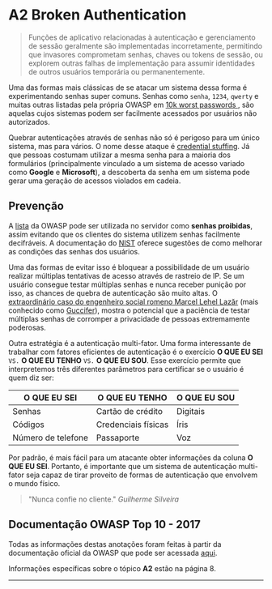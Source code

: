 # A2 Broken Authentication

> Funções de aplicativo relacionadas à autenticação e gerenciamento de sessão geralmente são implementadas incorretamente, permitindo que invasores comprometam senhas, chaves ou tokens de sessão, ou explorem outras falhas de implementação para assumir identidades de outros usuários temporária ou permanentemente.

Uma das formas mais clássicas de se atacar um sistema dessa forma é experimentando senhas super comuns. Senhas como `senha`, `1234`, `qwerty` e muitas outras listadas pela própria OWASP em [10k worst passwords ](https://github.com/OWASP/passfault/blob/master/wordlists/wordlists/10k-worst-passwords.txt), são aquelas cujos sistemas podem ser facilmente acessados por usuários não autorizados.

Quebrar autenticações através de senhas não só é perigoso para um único sistema, mas para vários. O nome desse ataque é [credential stuffing](https://www.owasp.org/index.php/Credential_stuffing). Já que pessoas costumam utilizar a mesma senha para a maioria dos formulários (principalmente vinculado a um sistema de acesso variado como **Google** e **Microsoft**), a descoberta da senha em um sistema pode gerar uma geração de acessos violados em cadeia. 

## Prevenção

A [lista](https://github.com/OWASP/passfault/blob/master/wordlists/wordlists/10k-worst-passwords.txt) da OWASP pode ser utilizada no servidor como **senhas proibidas**, assim evitando que os clientes do sistema utilizem senhas facilmente decifráveis. A documentação do [NIST](https://pages.nist.gov/800-63-3/sp800-63b.html#memsecret) oferece sugestões de como melhorar as condições das senhas dos usuários.

Uma das formas de evitar isso é bloquear a possibilidade de um usuário realizar múltiplas tentativas de acesso através de rastreio de IP. Se um usuário consegue testar múltiplas senhas e nunca receber punição por isso, as chances de quebra de autenticação são muito altas. O [extraordinário caso do engenheiro social romeno Marcel Lehel Lazăr](https://www.youtube.com/watch?v=y9lAbV5l66Q&list=PLyRcl7Q37-DVwwoHbErNgTXOl1QICv_Kt&index=7) (mais conhecido como [Guccifer](https://en.wikipedia.org/wiki/Guccifer)), mostra o potencial que a paciência de testar múltiplas senhas de corromper a privacidade de pessoas extremamente poderosas.

Outra estratégia é a autenticação multi-fator. Uma forma interessante de trabalhar com fatores eficientes de autenticação é o exercício **O QUE EU SEI** `VS.` **O QUE EU TENHO** `VS.` **O QUE EU SOU**. Esse exercício permite que interpretemos três diferentes parâmetros para certificar se o usuário é quem diz ser:

| O QUE EU SEI       | O QUE EU TENHO      | O QUE EU SOU |
|--------------------|---------------------|--------------|
| Senhas             | Cartão de crédito   | Digitais     |
| Códigos            | Credenciais físicas | Íris         |
| Número de telefone | Passaporte          | Voz          |

Por padrão, é mais fácil para um atacante obter informações da coluna **O QUE EU SEI**. Portanto, é importante que um sistema de autenticação multi-fator seja capaz de tirar proveito de formas de autenticação que envolvem o mundo físico.

> "Nunca confie no cliente." *Guilherme Silveira*

## Documentação OWASP Top 10 - 2017

Todas as informações destas anotações foram feitas à partir da documentação oficial da OWASP que pode ser acessada [aqui](https://github.com/OWASP/Top10/blob/master/2017/OWASP%20Top%2010-2017%20(en).pdf).

Informações específicas sobre o tópico **A2** estão na página 8.

---
